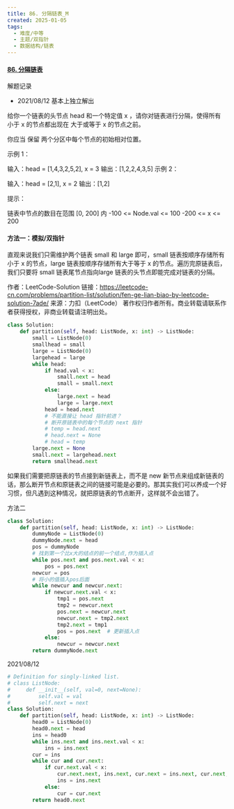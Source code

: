 ```yaml
---
title: 86. 分隔链表_M
created: 2025-01-05
tags:
  - 难度/中等
  - 主题/双指针
  - 数据结构/链表
---
```


#### [86. 分隔链表](https://leetcode-cn.com/problems/partition-list/)

解题记录

- 2021/08/12 基本上独立解出

给你一个链表的头节点 head 和一个特定值 x ，请你对链表进行分隔，使得所有 小于 x 的节点都出现在 大于或等于 x 的节点之前。

你应当 保留 两个分区中每个节点的初始相对位置。
 

示例 1：


输入：head = [1,4,3,2,5,2], x = 3
输出：[1,2,2,4,3,5]
示例 2：

输入：head = [2,1], x = 2
输出：[1,2]


提示：

链表中节点的数目在范围 [0, 200] 内
-100 <= Node.val <= 100
-200 <= x <= 200

#### 方法一：模拟/双指针

直观来说我们只需维护两个链表 small 和 large 即可，small 链表按顺序存储所有小于 x 的节点，large 链表按顺序存储所有大于等于 x 的节点。遍历完原链表后，我们只要将 small 链表尾节点指向large 链表的头节点即能完成对链表的分隔。

作者：LeetCode-Solution
链接：https://leetcode-cn.com/problems/partition-list/solution/fen-ge-lian-biao-by-leetcode-solution-7ade/
来源：力扣（LeetCode）
著作权归作者所有。商业转载请联系作者获得授权，非商业转载请注明出处。

```Python
class Solution:
    def partition(self, head: ListNode, x: int) -> ListNode:
        small = ListNode(0)
        smallhead = small
        large = ListNode(0)
        largehead = large
        while head:
            if head.val < x:
                small.next = head
                small = small.next
            else:
                large.next = head
                large = large.next
            head = head.next
            # 不能直接让 head 指针前进？ 
            # 断开原链表中的每个节点的 next 指针 
            # temp = head.next 
            # head.next = None 
            # head = temp
        large.next = None
        small.next = largehead.next
        return smallhead.next
```

如果我们需要把原链表的节点接到新链表上，而不是 new 新节点来组成新链表的话，那么断开节点和原链表之间的链接可能是必要的。那其实我们可以养成一个好习惯，但凡遇到这种情况，就把原链表的节点断开，这样就不会出错了。

方法二

```python
class Solution:
    def partition(self, head: ListNode, x: int) -> ListNode:
        dummyNode = ListNode(0)
        dummyNode.next = head
        pos = dummyNode
        # 找到第一个比x大的结点的前一个结点,作为插入点
        while pos.next and pos.next.val < x:
            pos = pos.next
        newcur = pos
        # 将小的值插入pos后面
        while newcur and newcur.next:
            if newcur.next.val < x:
                tmp1 = pos.next
                tmp2 = newcur.next
                pos.next = newcur.next
                newcur.next = tmp2.next
                tmp2.next = tmp1
                pos = pos.next  # 更新插入点
            else:
                newcur = newcur.next
        return dummyNode.next
```

2021/08/12

```python
# Definition for singly-linked list.
# class ListNode:
#     def __init__(self, val=0, next=None):
#         self.val = val
#         self.next = next
class Solution:
    def partition(self, head: ListNode, x: int) -> ListNode:
        head0 = ListNode(0)
        head0.next = head
        ins = head0
        while ins.next and ins.next.val < x:
            ins = ins.next
        cur = ins
        while cur and cur.next:
            if cur.next.val < x:
                cur.next.next, ins.next, cur.next = ins.next, cur.next, cur.next.next
                ins = ins.next
            else:
                cur = cur.next
        return head0.next

```





